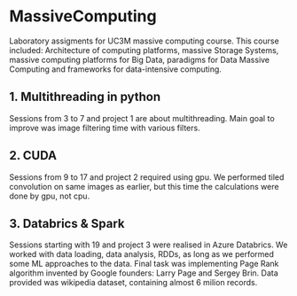 # MassiveComputing
Laboratory assigments for UC3M massive computing course. This course included: Architecture of computing platforms, massive Storage Systems, 
massive computing platforms for Big Data, paradigms for Data Massive Computing and frameworks for data-intensive computing.

## 1. Multithreading in python
Sessions from 3 to 7 and project 1 are about multithreading. Main goal to improve was image filtering time with various filters.

## 2. CUDA
Sessions from 9 to 17 and project 2 required using gpu. We performed tiled convolution on same images as earlier, but this time the calculations were done by gpu, not cpu.

## 3. Databrics & Spark
Sessions starting with 19 and project 3 were realised in Azure Databrics. We worked with data loading, data analysis, RDDs, as long as we performed some ML approaches to the data. Final task 
was implementing Page Rank algorithm invented by Google founders: Larry Page and Sergey Brin. Data provided was wikipedia dataset, containing almost 6 milion records. 
